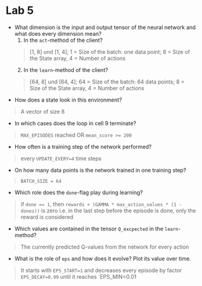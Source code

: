 # Lab 5


- What dimension is the input and output tensor of the neural network and what does every dimension mean?
    1. In the `act`-method of the client?
    > [1, 8] und [1, 4]; 1 = Size of the batch: one data point; 8 = Size of the State array, 4 = Number of actions
    2. In the `learn`-method of the client?
    > [64, 8] und [64, 4]; 64 = Size of the batch: 64 data points; 8 = Size of the State array, 4 = Number of actions
- How does a state look in this environment?
> A vector of size 8
- In which cases does the loop in cell 9 terminate?
> `MAX_EPISODES` reached OR `mean_score >= 200`
- How often is a training step of the network performed?
> every `UPDATE_EVERY=4` time steps
- On how many data points is the network trained in one training step?
> `BATCH_SIZE = 64`
- Which role does the `done`-flag play during learning?
> if `done == 1`, then `rewards + (GAMMA * max_action_values * (1 - dones))` is zero
> i.e. in the last step before the episode is done, only the reward is considered
- Which values are contained in the tensor `Q_excpected` in the `learn`-method?
> The currently predicted Q-values from the network for every action
- What is the role of `eps` and how does it evolve? Plot its value over time.
> It starts with `EPS_START=1` and decreases every episode by factor `EPS_DECAY=0.99` until it reaches `EPS_MIN=0.01


